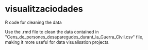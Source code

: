 # visualitzaciodades
R code for cleaning the data

Use the .rmd file to clean the data contained in "Cens_de_persones_desaparegudes_durant_la_Guerra_Civil.csv" file, making 
it more useful for data visualisation projects.
